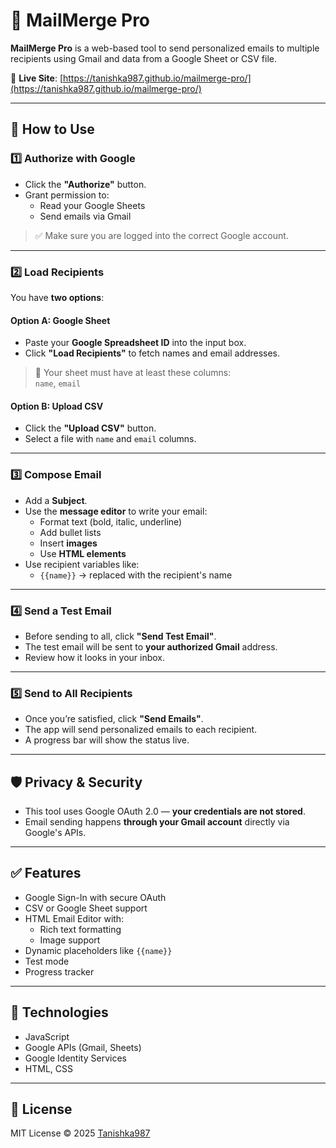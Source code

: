 # 📧 MailMerge Pro

**MailMerge Pro** is a web-based tool to send personalized emails to multiple recipients using Gmail and data from a Google Sheet or CSV file.

🔗 **Live Site**: [https://tanishka987.github.io/mailmerge-pro/](https://tanishka987.github.io/mailmerge-pro/)

---

## 🚀 How to Use

### 1️⃣ Authorize with Google

- Click the **"Authorize"** button.
- Grant permission to:
  - Read your Google Sheets
  - Send emails via Gmail

> ✅ Make sure you are logged into the correct Google account.

---

### 2️⃣ Load Recipients

You have **two options**:

#### Option A: Google Sheet
- Paste your **Google Spreadsheet ID** into the input box.
- Click **"Load Recipients"** to fetch names and email addresses.

> 📌 Your sheet must have at least these columns:  
`name`, `email`

#### Option B: Upload CSV
- Click the **"Upload CSV"** button.
- Select a file with `name` and `email` columns.

---

### 3️⃣ Compose Email

- Add a **Subject**.
- Use the **message editor** to write your email:
  - Format text (bold, italic, underline)
  - Add bullet lists
  - Insert **images**
  - Use **HTML elements**
- Use recipient variables like:
  - `{{name}}` → replaced with the recipient's name

---

### 4️⃣ Send a Test Email

- Before sending to all, click **"Send Test Email"**.
- The test email will be sent to **your authorized Gmail** address.
- Review how it looks in your inbox.

---

### 5️⃣ Send to All Recipients

- Once you’re satisfied, click **"Send Emails"**.
- The app will send personalized emails to each recipient.
- A progress bar will show the status live.

---

## 🛡️ Privacy & Security

- This tool uses Google OAuth 2.0 — **your credentials are not stored**.
- Email sending happens **through your Gmail account** directly via Google's APIs.

---

## ✅ Features

- Google Sign-In with secure OAuth
- CSV or Google Sheet support
- HTML Email Editor with:
  - Rich text formatting
  - Image support
- Dynamic placeholders like `{{name}}`
- Test mode
- Progress tracker

---

## 🔗 Technologies

- JavaScript
- Google APIs (Gmail, Sheets)
- Google Identity Services
- HTML, CSS

---

## 📄 License

MIT License © 2025 [Tanishka987](https://github.com/Tanishka987)

